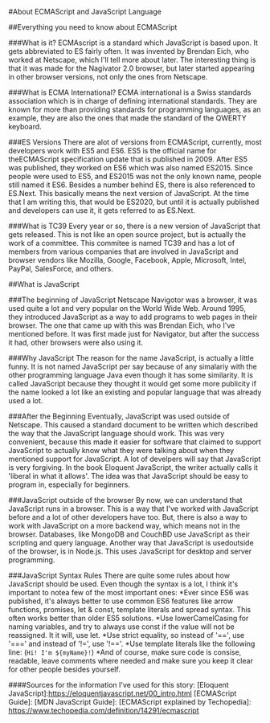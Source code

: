 #About ECMAScript and JavaScript Language

##Everything you need to know about ECMAScript

###What is it?
ECMAscript is a standard which JavaScript is based upon. It gets abbreviated to ES fairly often. It was invented by Brendan Eich, who worked at Netscape, which I'll tell more about later.
The interesting thing is that it was made for the Nagivator 2.0 browser, but later started appearing in other browser versions, not only the ones from Netscape.

###What is ECMA International?
ECMA international is a Swiss standards association which is in charge of defining international standards.
They are known for more than providing standards for programming languages, as an example, they are also the ones that made the standard of the QWERTY keyboard.

###ES Versions
There are alot of versions from ECMAScript, currently, most developers work with ES5 and ES6. 
ES5 is the official name for theECMAScript specification update that is published in 2009. 
After ES5 was published, they worked on ES6 which was also named ES2015.
Since people were used to ES5, and ES2015 was not the only known name, people still named it ES6.
Besides a number behind ES, there is also referenced to ES.Next. This basically means the next version of JavaScript. 
At the time that I am writing this, that would be ES2020, but until it is actually published and developers can use it, it gets referred to as ES.Next.

###What is TC39
Every year or so, there is a new version of JavaScript that gets released. 
This is not like an open source project, but is actually the work of a committee. 
This commitee is named TC39 and has a lot of members from various companies that are involved in JavaScript and browser vendors like Mozilla, Google, Facebook, Apple, Microsoft, Intel, PayPal, SalesForce, and others.

##What is JavaScript

###The beginning of JavaScript
Netscape Navigotor was a browser, it was used quite a lot and very popular on the World Wide Web. Around 1995, they introduced JavaScript as a way to add programs to web pages in their browser. 
The one that came up with this was Brendan Eich, who I've mentioned before. It was first made just for Navigator, but after the success it had, other browsers were also using it.

###Why JavaScript
The reason for the name JavaScript, is actually a little funny. It is not named JavaScript per say because of any simalariy with the other programming language Java even though it has some similarity.
It is called JavaScript because they thought it would get some more publicity if the name looked a lot like an existing and popular language that was already used a lot.

###After the Beginning
Eventually, JavaScript was used outside of Netscape. 
This caused a standard document to be written which described the way that the JavaScript language should work. 
This was very convenient, because this made it easier for software that claimed to support JavaScript to actually know what they were talking about when they mentioned support for JavaScript.
A lot of develpers will say that JavaScript is very forgiving. In the book Eloquent JavaScript, the writer actually calls it 'liberal in what it allows'. The idea was that JavaScript should be easy to program in, especially for beginners.

###JavaScript outside of the browser
By now, we can understand that JavaScript runs in a browser. This is a way that I've worked with JavaScript before and a lot of other developers have too. 
But, there is also a way to work with JavaScript on a more backend way, which means not in the browser. 
Databases, like MongoDB and CouchBD use JavaScript as their scripting and query language. 
Another way that JavaScript is usedoutside of the browser, is in Node.js. This uses JavaScript for desktop and server programming.

###JavaScript Syntax Rules
There are quite some rules about how JavaScript should be used. Even though the syntax is a lot, I think it's important to notea few of the most important ones:
*Ever since ES6 was published, it's always better to use common ES6 features like arrow functions, promises, let & const, template literals and spread syntax. This often works better than older ES5 solutions.
*Use lowerCamelCasing for naming variables, and try to always use const if the value will not be reassigned. It it will, use let.
*Use strict equality, so instead of '==', use '===' and instead of '!=', use '!=='.
*Use template literals like the following line: (`Hi! I'm ${myName}!`)
*And of course, make sure code is consise, readable, leave comments where needed and make sure you keep it clear for other people besides yourself.

####Sources for the information I've used for this story:
[Eloquent JavaScript]:https://eloquentjavascript.net/00_intro.html
[ECMAScript Guide]:
[MDN JavaScript Guide]:
[ECMAScript explained by Techopedia]: https://www.techopedia.com/definition/14291/ecmascript
